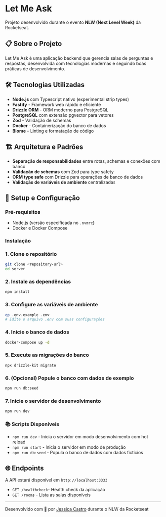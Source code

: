 # Let Me Ask

Projeto desenvolvido durante o evento **NLW (Next Level Week)** da Rocketseat.

## 📋 Sobre o Projeto

Let Me Ask é uma aplicação backend que gerencia salas de perguntas e respostas, desenvolvida com tecnologias modernas e seguindo boas práticas de desenvolvimento.

## 🛠️ Tecnologias Utilizadas

- **Node.js** com Typescript nativo (experimental strip types)
- **Fastify** - Framework web rápido e eficiente
- **Drizzle ORM** - ORM moderno para PostgreSQL
- **PostgreSQL** com extensão pgvector para vetores
- **Zod** - Validação de schemas
- **Docker** - Containerização do banco de dados
- **Biome** - Linting e formatação de código

## 🏗️ Arquitetura e Padrões

- **Separação de responsabilidades** entre rotas, schemas e conexões com banco
- **Validação de schemas** com Zod para type safety
- **ORM type safe** com Drizzle para operações de banco de dados
- **Validação de variáveis de ambiente** centralizadas

## 🚀 Setup e Configuração

### Pré-requisitos

- Node.js (versão especificada no `.nvmrc`)
- Docker e Docker Compose

### Instalação

### 1. **Clone o repositório**

```bash
git clone <repository-url>
cd server
```

### 2. **Instale as dependências**

```bash
npm install
```

### 3. **Configure as variáveis de ambiente**

```bash
cp .env.example .env
# Edite o arquivo .env com suas configurações
```

### 4. **Inicie o banco de dados**

```bash
docker-compose up -d
```

### 5. **Execute as migrações do banco**

```bash
npx drizzle-kit migrate
```

### 6. **(Opcional) Popule o banco com dados de exemplo**

```bash
npm run db:seed
```

### 7. **Inicie o servidor de desenvolvimento**

```bash
npm run dev
```

### 📚 Scripts Disponíveis

- `npm run dev` - Inicia o servidor em modo desenvolvimento com hot reload
- `npm run start` - Inicia o servidor em modo de produção
- `npm run db:seed` - Popula o banco de dados com dados fictícios

## 🌐 Endpoints

A API estará disponível em `http://localhost:3333`

- `GET /healthcheck`- Health check da aplicação
- `GET /rooms` - Lista as salas disponíveis

---

Desenvolvido com 🩵 por [Jessica Castro](https://github.com/jessicacastro) durante o NLW da Rocketseat
